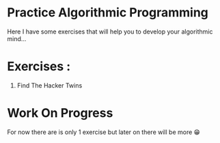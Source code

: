 # Practice Algorithmic Programming
Here I have some exercises that will help you to develop your algorithmic mind...


# Exercises :
1. Find The Hacker Twins


# Work On Progress
For now there are is only 1 exercise but later on there will be more 😁
